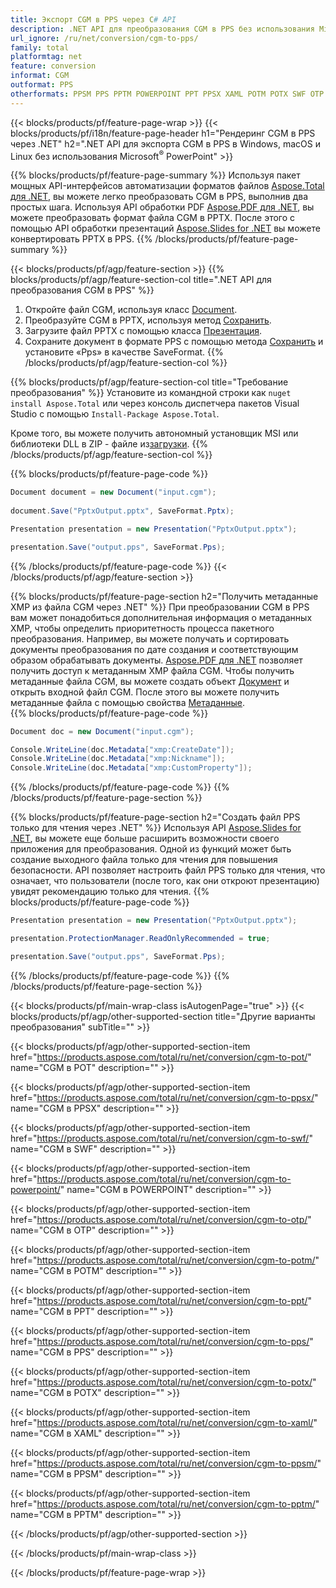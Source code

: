 ```yaml
---
title: Экспорт CGM в PPS через C# API
description: .NET API для преобразования CGM в PPS без использования Microsoft Word
url_ignore: /ru/net/conversion/cgm-to-pps/
family: total
platformtag: net
feature: conversion
informat: CGM
outformat: PPS
otherformats: PPSM PPS PPTM POWERPOINT PPT PPSX XAML POTM POTX SWF OTP POT
---
```

{{< blocks/products/pf/feature-page-wrap >}}
{{< blocks/products/pf/i18n/feature-page-header h1="Рендеринг CGM в PPS через .NET" h2=".NET API для экспорта CGM в PPS в Windows, macOS и Linux без использования Microsoft<sup>&reg;</sup> PowerPoint" >}}

{{% blocks/products/pf/feature-page-summary %}}
Используя пакет мощных API-интерфейсов автоматизации форматов файлов [Aspose.Total для .NET](https://products.aspose.com/total/net/), вы можете легко преобразовать CGM в PPS, выполнив два простых шага. Используя API обработки PDF [Aspose.PDF для .NET](https://products.aspose.com/pdf/net/), вы можете преобразовать формат файла CGM в PPTX. После этого с помощью API обработки презентаций [Aspose.Slides for .NET](https://products.aspose.com/slides/net/) вы можете конвертировать PPTX в PPS.
{{% /blocks/products/pf/feature-page-summary  %}}

{{< blocks/products/pf/agp/feature-section >}}
{{% blocks/products/pf/agp/feature-section-col title=".NET API для преобразования CGM в PPS" %}}
1. Откройте файл CGM, используя класс [Document](https://apireference.aspose.com/pdf/net/aspose.pdf/document).
2. Преобразуйте CGM в PPTX, используя метод [Сохранить](https://apireference.aspose.com/pdf/net/aspose.pdf.document/save/methods/5).
3. Загрузите файл PPTX с помощью класса [Презентация](https://apireference.aspose.com/slides/net/aspose.slides/presentation).
4. Сохраните документ в формате PPS с помощью метода [Сохранить](https://apireference.aspose.com/slides/net/aspose.slides.presentation/save/methods/5) и установите «Pps» в качестве SaveFormat.
{{% /blocks/products/pf/agp/feature-section-col %}}

{{% blocks/products/pf/agp/feature-section-col title="Требование преобразования" %}}
Установите из командной строки как ```nuget install Aspose.Total``` или через консоль диспетчера пакетов Visual Studio с помощью ```Install-Package Aspose.Total```.

Кроме того, вы можете получить автономный установщик MSI или библиотеки DLL в ZIP - файле из[загрузки](https://downloads.aspose.com/total/net).
{{% /blocks/products/pf/agp/feature-section-col %}}

{{% blocks/products/pf/feature-page-code %}}

```cs
Document document = new Document("input.cgm");
 
document.Save("PptxOutput.pptx", SaveFormat.Pptx); 

Presentation presentation = new Presentation("PptxOutput.pptx");

presentation.Save("output.pps", SaveFormat.Pps);   
```

{{% /blocks/products/pf/feature-page-code %}}
{{< /blocks/products/pf/agp/feature-section >}}

{{% blocks/products/pf/feature-page-section  h2="Получить метаданные XMP из файла CGM через .NET" %}}
При преобразовании CGM в PPS вам может понадобиться дополнительная информация о метаданных XMP, чтобы определить приоритетность процесса пакетного преобразования. Например, вы можете получать и сортировать документы преобразования по дате создания и соответствующим образом обрабатывать документы. [Aspose.PDF для .NET](https://products.aspose.com/pdf/net/) позволяет получить доступ к метаданным XMP файла CGM. Чтобы получить метаданные файла CGM, вы можете создать объект [Документ](https://apireference.aspose.com/pdf/net/aspose.pdf/document) и открыть входной файл CGM. После этого вы можете получить метаданные файла с помощью свойства [Метаданные](https://apireference.aspose.com/pdf/net/aspose.pdf/document/properties/metadata).  
{{% blocks/products/pf/feature-page-code %}}

```cs
Document doc = new Document("input.cgm");

Console.WriteLine(doc.Metadata["xmp:CreateDate"]);
Console.WriteLine(doc.Metadata["xmp:Nickname"]);
Console.WriteLine(doc.Metadata["xmp:CustomProperty"]);
```

{{% /blocks/products/pf/feature-page-code  %}}
{{% /blocks/products/pf/feature-page-section %}}

{{% blocks/products/pf/feature-page-section  h2="Создать файл PPS только для чтения через .NET" %}}
Используя API [Aspose.Slides for .NET](https://products.aspose.com/slides/net/), вы можете еще больше расширить возможности своего приложения для преобразования. Одной из функций может быть создание выходного файла только для чтения для повышения безопасности. API позволяет настроить файл PPS только для чтения, что означает, что пользователи (после того, как они откроют презентацию) увидят рекомендацию только для чтения. 
{{% blocks/products/pf/feature-page-code %}}

```cs
Presentation presentation = new Presentation("PptxOutput.pptx");

presentation.ProtectionManager.ReadOnlyRecommended = true;

presentation.Save("output.pps", SaveFormat.Pps);     
```

{{% /blocks/products/pf/feature-page-code  %}}
{{% /blocks/products/pf/feature-page-section %}}

{{< blocks/products/pf/main-wrap-class isAutogenPage="true" >}}
{{< blocks/products/pf/agp/other-supported-section title="Другие варианты преобразования" subTitle="" >}}

{{< blocks/products/pf/agp/other-supported-section-item href="https://products.aspose.com/total/ru/net/conversion/cgm-to-pot/" name="CGM в POT" description="" >}}

{{< blocks/products/pf/agp/other-supported-section-item href="https://products.aspose.com/total/ru/net/conversion/cgm-to-ppsx/" name="CGM в PPSX" description="" >}}

{{< blocks/products/pf/agp/other-supported-section-item href="https://products.aspose.com/total/ru/net/conversion/cgm-to-swf/" name="CGM в SWF" description="" >}}

{{< blocks/products/pf/agp/other-supported-section-item href="https://products.aspose.com/total/ru/net/conversion/cgm-to-powerpoint/" name="CGM в POWERPOINT" description="" >}}

{{< blocks/products/pf/agp/other-supported-section-item href="https://products.aspose.com/total/ru/net/conversion/cgm-to-otp/" name="CGM в OTP" description="" >}}

{{< blocks/products/pf/agp/other-supported-section-item href="https://products.aspose.com/total/ru/net/conversion/cgm-to-potm/" name="CGM в POTM" description="" >}}

{{< blocks/products/pf/agp/other-supported-section-item href="https://products.aspose.com/total/ru/net/conversion/cgm-to-ppt/" name="CGM в PPT" description="" >}}

{{< blocks/products/pf/agp/other-supported-section-item href="https://products.aspose.com/total/ru/net/conversion/cgm-to-pps/" name="CGM в PPS" description="" >}}

{{< blocks/products/pf/agp/other-supported-section-item href="https://products.aspose.com/total/ru/net/conversion/cgm-to-potx/" name="CGM в POTX" description="" >}}

{{< blocks/products/pf/agp/other-supported-section-item href="https://products.aspose.com/total/ru/net/conversion/cgm-to-xaml/" name="CGM в XAML" description="" >}}

{{< blocks/products/pf/agp/other-supported-section-item href="https://products.aspose.com/total/ru/net/conversion/cgm-to-ppsm/" name="CGM в PPSM" description="" >}}

{{< blocks/products/pf/agp/other-supported-section-item href="https://products.aspose.com/total/ru/net/conversion/cgm-to-pptm/" name="CGM в PPTM" description="" >}}



{{< /blocks/products/pf/agp/other-supported-section >}}

{{< /blocks/products/pf/main-wrap-class >}}

{{< /blocks/products/pf/feature-page-wrap >}}